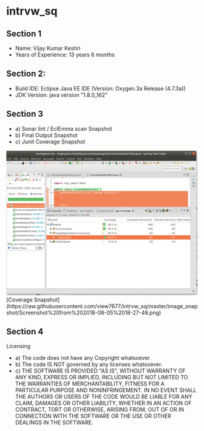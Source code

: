 # intrvw_sq

## Section 1

* Name: Vijay Kumar Keshri
* Years of Experience: 13 years 6 months

## Section 2: 

* Build IDE: Eclipse Java EE IDE (Version: Oxygen.3a Release (4.7.3a))
* JDK Version: java version "1.8.0_162"

## Section 3 

* a) Sonar lint / EclEmma scan Snapshot 
* b) Final Output Snapshot 
* c) Junit Coverage Snapshot
 
<img src="https://raw.githubusercontent.com/view7677/intrvw_sq/master/image_snapshot/Screenshot%20from%202018-08-05%2018-27-48.png" >
[Coverage Snapshot](https://raw.githubusercontent.com/view7677/intrvw_sq/master/image_snapshot/Screenshot%20from%202018-08-05%2018-27-48.png)


## Section 4 

Licensing 

* a) The code does not have any Copyright whatsoever. 
* b) The code IS NOT governed by any licenses whatsoever. 
* c) THE SOFTWARE IS PROVIDED "AS IS", WITHOUT WARRANTY OF ANY KIND, EXPRESS OR IMPLIED, INCLUDING BUT NOT LIMITED TO THE WARRANTIES OF MERCHANTABILITY, FITNESS FOR A PARTICULAR PURPOSE AND NONINFRINGEMENT. IN NO EVENT SHALL THE AUTHORS OR USERS OF THE CODE WOULD BE LIABLE FOR ANY CLAIM, DAMAGES OR OTHER LIABILITY, WHETHER IN AN ACTION OF CONTRACT, TORT OR OTHERWISE, ARISING FROM, OUT OF OR IN CONNECTION WITH THE SOFTWARE OR THE USE OR OTHER DEALINGS IN THE SOFTWARE.
